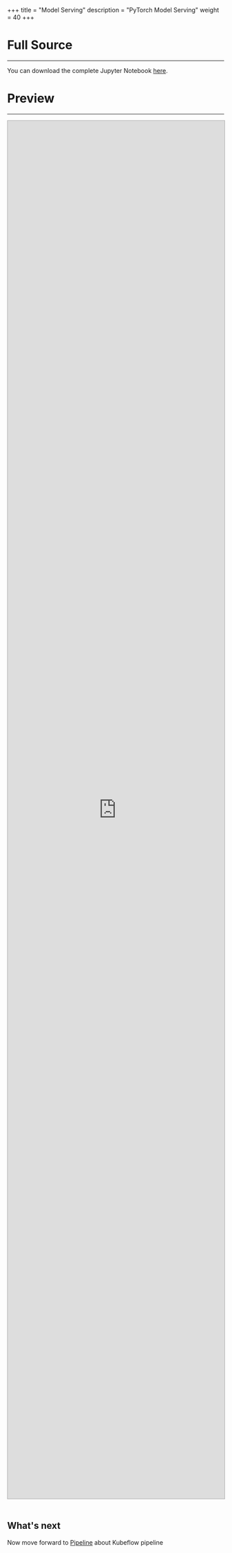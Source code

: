 +++
title = "Model Serving"
description = "PyTorch Model Serving"
weight = 40
+++

# Full Source
---
You can download the complete Jupyter Notebook [here](https://github.com/vmware/ml-ops-platform-for-vsphere/blob/main/website/content/en/docs/kubeflow-tutorial/lab4.ipynb). 

# Preview 
---
<div>
<iframe 
style="
width: 100%;
height: 80vh;
border: 1px solid #aaa;
margin-bottom: 20px;
"
src="https://nbviewer.org/github/vmware/ml-ops-platform-for-vsphere/blob/main/website/content/en/docs/kubeflow-tutorial/lab4.ipynb?flush_cache=true">
</iframe>
</div>

## What's next
Now move forward to [Pipeline](../lab5_pipeline_complete/lab5) about Kubeflow pipeline

